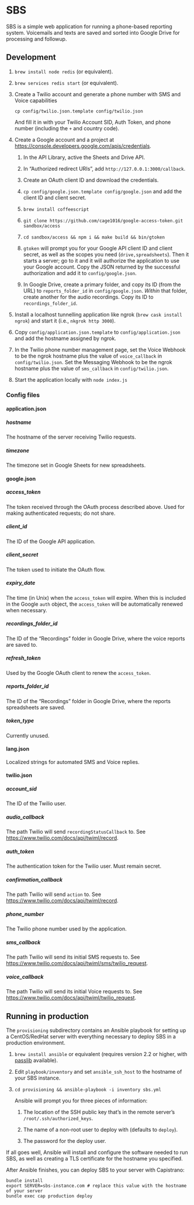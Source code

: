 # SBS

SBS is a simple web application for running a phone-based reporting
system.  Voicemails and texts are saved and sorted into Google Drive
for processing and followup.

## Development

1. `brew install node redis` (or equivalent).

1. `brew services redis start` (or equivalent).

1. Create a Twilio account and generate a phone number with SMS and
   Voice capabilities

    `cp config/twilio.json.template config/twilio.json`

    And fill it in with your Twilio Account SID, Auth Token, and phone
    number (including the `+` and country code).

1. Create a Google account and a project at
   <https://console.developers.google.com/apis/credentials>.

    1. In the API Library, active the Sheets and Drive API.

    2. In “Authorized redirect URIs”, add `http://127.0.0.1:3000/callback`.

    2. Create an OAuth client ID and download the credentials.

    3. `cp config/google.json.template config/google.json` and add the
       client ID and client secret.

    4. `brew install coffeescript`

    5. `git clone https://github.com/cage1016/google-access-token.git sandbox/access`

    6. `cd sandbox/access && npm i && make build && bin/gtoken`

    7. `gtoken` will prompt you for your Google API client ID and
       client secret, as well as the scopes you need
       (`drive,spreadsheets`).  Then it starts a server; go to it and
       it will authorize the application to use your Google account.
       Copy the JSON returned by the successful authorization and add
       it to `config/google.json`.

    8. In Google Drive, create a primary folder, and copy its ID (from
       the URL) to `reports_folder_id` in `config/google.json`.
       _Within_ that folder, create another for the audio recordings.
       Copy its ID to `recordings_folder_id`.

1. Install a localhost tunnelling application like ngrok (`brew cask
   install ngrok`) and start it (i.e., `nkgrok http 3000`).

1. Copy `config/application.json.template` to
   `config/application.json` and add the hostname assigned by ngrok.

1. In the Twilio phone number management page, set the Voice Webhook
   to be the ngrok hostname plus the value of `voice_callback` in
   `config/twilio.json`.  Set the Messaging Webhook to be the ngrok
   hostname plus the value of `sms_callback` in `config/twilio.json`.

1. Start the application locally with `node index.js`

### Config files

#### application.json

##### hostname

The hostname of the server receiving Twilio requests.

##### timezone

The timezone set in Google Sheets for new spreadsheets.

#### google.json

##### access_token

The token received through the OAuth process described above.  Used
for making authenticated requests; do not share.

##### client_id

The ID of the Google API application.

##### client_secret

The token used to initiate the OAuth flow.

##### expiry_date

The time (in Unix) when the `access_token` will expire.  When this is
included in the Google `auth` object, the `access_token` will be
automatically renewed when necessary.

##### recordings_folder_id

The ID of the “Recordings” folder in Google Drive, where the voice
reports are saved to.

##### refresh_token

Used by the Google OAuth client to renew the `access_token`.

##### reports_folder_id

The ID of the “Recordings” folder in Google Drive, where the reports
spreadsheets are saved.

##### token_type

Currently unused.

#### lang.json

Localized strings for automated SMS and Voice replies.

#### twilio.json

##### account_sid

The ID of the Twilio user.

##### audio_callback

The path Twilio will send `recordingStatusCallback` to.  See <https://www.twilio.com/docs/api/twiml/record>.

##### auth_token

The authentication token for the Twilio user.  Must remain secret.

##### confirmation_callback

The path Twilio will send `action` to.  See <https://www.twilio.com/docs/api/twiml/record>.

##### phone_number

The Twilio phone number used by the application.

##### sms_callback

The path Twilio will send its initial SMS requests to.  See
<https://www.twilio.com/docs/api/twiml/sms/twilio_request>.

##### voice_callback

The path Twilio will send its initial Voice requests to.  See
<https://www.twilio.com/docs/api/twiml/twilio_request>.

## Running in production

The `provisioning` subdirectory contains an Ansible playbook for
setting up a CentOS/RedHat server with everything necessary to deploy
SBS in a production environment.

1. `brew install ansible` or equivalent (requires version 2.2 or
   higher, with [passlib](http://pypi.python.org/pypi/passlib)
   available).

3. Edit `playbook/inventory` and set `ansible_ssh_host` to the
   hostname of your SBS instance.

2. `cd provisioning && ansible-playbook -i inventory sbs.yml`

    Ansible will prompt you for three pieces of information:

      1. The location of the SSH public key that’s in the remote
         server’s `/root/.ssh/authorized_keys`.

      2. The name of a non-root user to deploy with (defaults to
         `deploy`).

      3. The password for the deploy user.

If all goes well, Ansible will install and configure the software
needed to run SBS, as well as creating a TLS certificate for the
hostname you specified.

After Ansible finishes, you can deploy SBS to your server with
Capistrano:

```shell
bundle install
export SERVER=sbs-instance.com # replace this value with the hostname of your server
bundle exec cap production deploy
```
